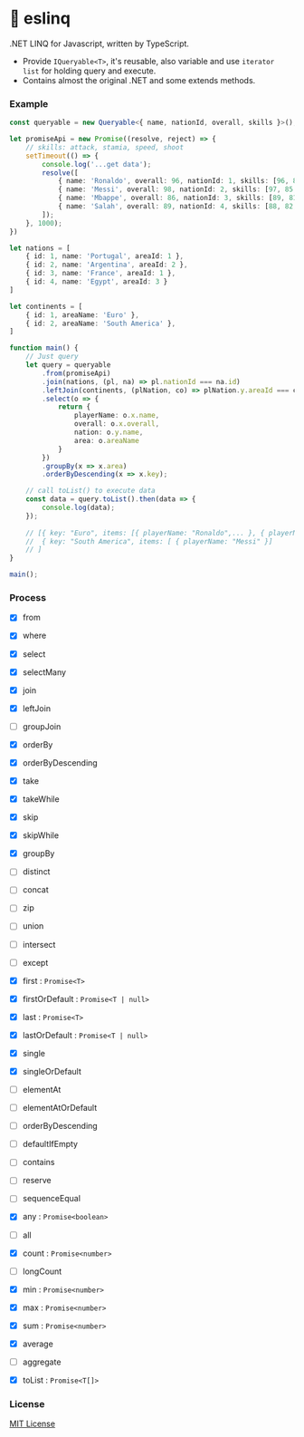 # 👴 eslinq
.NET LINQ for Javascript, written by TypeScript.
- Provide `IQueryable<T>`, it's reusable, also variable and use `iterator list` for holding query and execute.
- Contains almost the original .NET and some extends methods.

### Example
```ts
const queryable = new Queryable<{ name, nationId, overall, skills }>();

let promiseApi = new Promise((resolve, reject) => {
    // skills: attack, stamia, speed, shoot
    setTimeout(() => {
        console.log('...get data');
        resolve([
            { name: 'Ronaldo', overall: 96, nationId: 1, skills: [96, 85, 87, 91] },
            { name: 'Messi', overall: 98, nationId: 2, skills: [97, 85, 91, 93] },
            { name: 'Mbappe', overall: 86, nationId: 3, skills: [89, 81, 95, 83] },
            { name: 'Salah', overall: 89, nationId: 4, skills: [88, 82, 97, 86] }
        ]);
    }, 1000);
})

let nations = [
    { id: 1, name: 'Portugal', areaId: 1 },
    { id: 2, name: 'Argentina', areaId: 2 },
    { id: 3, name: 'France', areaId: 1 },
    { id: 4, name: 'Egypt', areaId: 3 }
]

let continents = [
    { id: 1, areaName: 'Euro' },
    { id: 2, areaName: 'South America' },
]

function main() {
    // Just query
    let query = queryable
        .from(promiseApi)
        .join(nations, (pl, na) => pl.nationId === na.id)
        .leftJoin(continents, (plNation, co) => plNation.y.areaId === co.id)
        .select(o => {
            return {
                playerName: o.x.name,
                overall: o.x.overall,
                nation: o.y.name,
                area: o.areaName
            }
        })
        .groupBy(x => x.area)
        .orderByDescending(x => x.key);

    // call toList() to execute data
    const data = query.toList().then(data => {
        console.log(data);
    });
    
    // [{ key: "Euro", items: [{ playerName: "Ronaldo",... }, { playerName:"Mbappe",... }] },
    //  { key: "South America", items: [ { playerName: "Messi" }]
    // ]
}

main();
```

### Process
- [x] from
- [x] where
- [x] select
- [x] selectMany
- [x] join
- [x] leftJoin
- [ ] groupJoin
- [x] orderBy
- [x] orderByDescending
- [x] take
- [x] takeWhile
- [x] skip
- [x] skipWhile
- [x] groupBy
- [ ] distinct
- [ ] concat
- [ ] zip
- [ ] union
- [ ] intersect
- [ ] except
- [x] first : `Promise<T>`
- [x] firstOrDefault : `Promise<T | null>`
- [x] last : `Promise<T>`
- [x] lastOrDefault : `Promise<T | null>`
- [x] single
- [x] singleOrDefault
- [ ] elementAt
- [ ] elementAtOrDefault
- [ ] orderByDescending
- [ ] defaultIfEmpty
- [ ] contains
- [ ] reserve
- [ ] sequenceEqual
- [x] any : `Promise<boolean>`
- [ ] all
- [x] count : `Promise<number>`
- [ ] longCount
- [x] min : `Promise<number>`
- [x] max : `Promise<number>`
- [x] sum : `Promise<number>`
- [x] average
- [ ] aggregate
- [x] toList : `Promise<T[]>`


### License

[MIT License](http://opensource.org/licenses/MIT)
